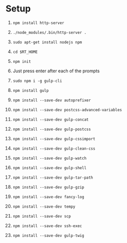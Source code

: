 # Setup

1. `npm install http-server`
1. `./node_modules/.bin/http-server .`

1. `sudo apt-get install nodejs npm`
1. `cd $RT_HOME`
1. `npm init`
1. Just press enter after each of the prompts
1. `sudo npm i -g gulp-cli`
1. `npm install gulp`
1. `npm install --save-dev autoprefixer`
1. `npm install --save-dev postcss-advanced-variables`
1. `npm install --save-dev gulp-concat`
1. `npm install --save-dev gulp-postcss`
1. `npm install --save-dev gulp-cssimport`
1. `npm install --save-dev gulp-clean-css`
1. `npm install --save-dev gulp-watch`
1. `npm install --save-dev gulp-shell`
1. `npm install --save-dev gulp-tar-path`
1. `npm install --save-dev gulp-gzip`
1. `npm install --save-dev fancy-log`
1. `npm install --save-dev tempy`
1. `npm install --save-dev scp`
1. `npm install --save-dev ssh-exec`
1. `npm install --save-dev gulp-twig`